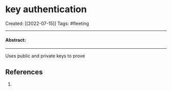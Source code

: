 

# key authentication
Created:  [[2022-07-15]]
Tags: #fleeting 

---
#### Abstract:


---
Uses public and private keys to prove












## References
1. 